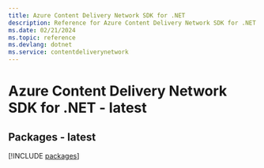 ```yaml
---
title: Azure Content Delivery Network SDK for .NET
description: Reference for Azure Content Delivery Network SDK for .NET
ms.date: 02/21/2024
ms.topic: reference
ms.devlang: dotnet
ms.service: contentdeliverynetwork
---
```

# Azure Content Delivery Network SDK for .NET - latest
## Packages - latest
[!INCLUDE [packages](content-delivery-network-index.md)]